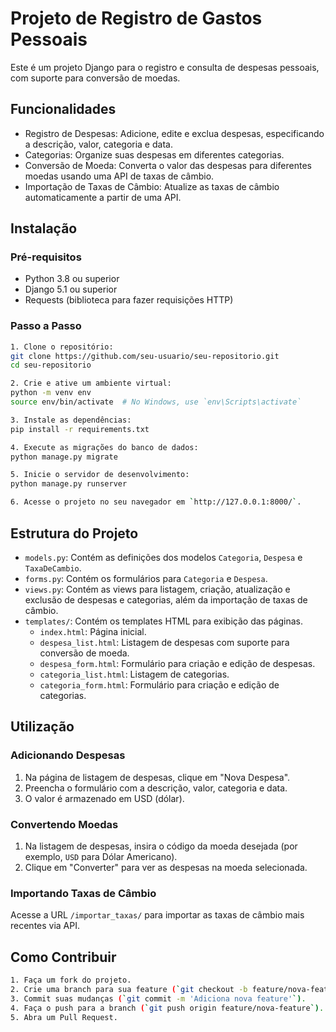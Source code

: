 # Projeto de Registro de Gastos Pessoais

Este é um projeto Django para o registro e consulta de despesas pessoais, com suporte para conversão de moedas.

## Funcionalidades

- Registro de Despesas: Adicione, edite e exclua despesas, especificando a descrição, valor, categoria e data.
- Categorias: Organize suas despesas em diferentes categorias.
- Conversão de Moeda: Converta o valor das despesas para diferentes moedas usando uma API de taxas de câmbio.
- Importação de Taxas de Câmbio: Atualize as taxas de câmbio automaticamente a partir de uma API.

## Instalação

### Pré-requisitos

- Python 3.8 ou superior
- Django 5.1 ou superior
- Requests (biblioteca para fazer requisições HTTP)

### Passo a Passo

```bash
1. Clone o repositório:
git clone https://github.com/seu-usuario/seu-repositorio.git
cd seu-repositorio

2. Crie e ative um ambiente virtual:
python -m venv env
source env/bin/activate  # No Windows, use `env\Scripts\activate`

3. Instale as dependências:
pip install -r requirements.txt

4. Execute as migrações do banco de dados:
python manage.py migrate

5. Inicie o servidor de desenvolvimento:
python manage.py runserver

6. Acesse o projeto no seu navegador em `http://127.0.0.1:8000/`.
```

## Estrutura do Projeto

- `models.py`: Contém as definições dos modelos `Categoria`, `Despesa` e `TaxaDeCambio`.
- `forms.py`: Contém os formulários para `Categoria` e `Despesa`.
- `views.py`: Contém as views para listagem, criação, atualização e exclusão de despesas e categorias, além da importação de taxas de câmbio.
- `templates/`: Contém os templates HTML para exibição das páginas.
  - `index.html`: Página inicial.
  - `despesa_list.html`: Listagem de despesas com suporte para conversão de moeda.
  - `despesa_form.html`: Formulário para criação e edição de despesas.
  - `categoria_list.html`: Listagem de categorias.
  - `categoria_form.html`: Formulário para criação e edição de categorias.

## Utilização

### Adicionando Despesas

1. Na página de listagem de despesas, clique em "Nova Despesa".
2. Preencha o formulário com a descrição, valor, categoria e data.
3. O valor é armazenado em USD (dólar).

### Convertendo Moedas

1. Na listagem de despesas, insira o código da moeda desejada (por exemplo, `USD` para Dólar Americano).
2. Clique em "Converter" para ver as despesas na moeda selecionada.

### Importando Taxas de Câmbio

Acesse a URL `/importar_taxas/` para importar as taxas de câmbio mais recentes via API.

## Como Contribuir

```bash
1. Faça um fork do projeto.
2. Crie uma branch para sua feature (`git checkout -b feature/nova-feature`).
3. Commit suas mudanças (`git commit -m 'Adiciona nova feature'`).
4. Faça o push para a branch (`git push origin feature/nova-feature`).
5. Abra um Pull Request.
```